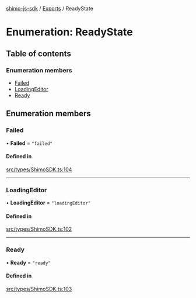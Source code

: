 [shimo-js-sdk](../README.md) / [Exports](../modules.md) / ReadyState

# Enumeration: ReadyState

## Table of contents

### Enumeration members

- [Failed](ReadyState.md#failed)
- [LoadingEditor](ReadyState.md#loadingeditor)
- [Ready](ReadyState.md#ready)

## Enumeration members

### Failed

• **Failed** = `"failed"`

#### Defined in

[src/types/ShimoSDK.ts:104](https://github.com/shimohq/shimo-js-sdk/blob/7666570/src/types/ShimoSDK.ts#L104)

___

### LoadingEditor

• **LoadingEditor** = `"loadingEditor"`

#### Defined in

[src/types/ShimoSDK.ts:102](https://github.com/shimohq/shimo-js-sdk/blob/7666570/src/types/ShimoSDK.ts#L102)

___

### Ready

• **Ready** = `"ready"`

#### Defined in

[src/types/ShimoSDK.ts:103](https://github.com/shimohq/shimo-js-sdk/blob/7666570/src/types/ShimoSDK.ts#L103)
